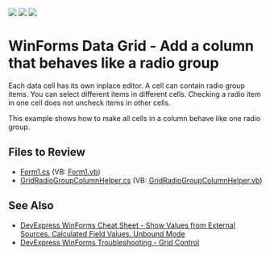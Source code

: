 <!-- default badges list -->
![](https://img.shields.io/endpoint?url=https://codecentral.devexpress.com/api/v1/VersionRange/128625099/13.1.4%2B)
[![](https://img.shields.io/badge/Open_in_DevExpress_Support_Center-FF7200?style=flat-square&logo=DevExpress&logoColor=white)](https://supportcenter.devexpress.com/ticket/details/E2578)
[![](https://img.shields.io/badge/📖_How_to_use_DevExpress_Examples-e9f6fc?style=flat-square)](https://docs.devexpress.com/GeneralInformation/403183)
<!-- default badges end -->

# WinForms Data Grid - Add a column that behaves like a radio group

Each data cell has its own inplace editor. A cell can contain radio group items. You can select different items in different cells. Checking a radio item in one cell does not uncheck items in other cells.

This example shows how to make all cells in a column behave like one radio group.


## Files to Review

* [Form1.cs](./CS/Form1.cs) (VB: [Form1.vb](./VB/Form1.vb))
* [GridRadioGroupColumnHelper.cs](./CS/Helper/GridRadioGroupColumnHelper.cs) (VB: [GridRadioGroupColumnHelper.vb](./VB/Helper/GridRadioGroupColumnHelper.vb))


## See Also

* [DevExpress WinForms Cheat Sheet - Show Values from External Sources. Calculated Field Values. Unbound Mode](https://go.devexpress.com/CheatSheets_WinForms_Examples_T906256.aspx)
* [DevExpress WinForms Troubleshooting - Grid Control](https://go.devexpress.com/CheatSheets_WinForms_Examples_T934742.aspx)
